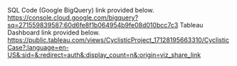 SQL Code (Google BigQuery) link provided below. 
https://console.cloud.google.com/bigquery?sq=271559839587:60d6fe8f1b064954b9fe08d010bcc7c3
Tableau Dashboard link provided below.
https://public.tableau.com/views/CyclisticProject_17128195663310/CyclisticCase?:language=en-US&:sid=&:redirect=auth&:display_count=n&:origin=viz_share_link
